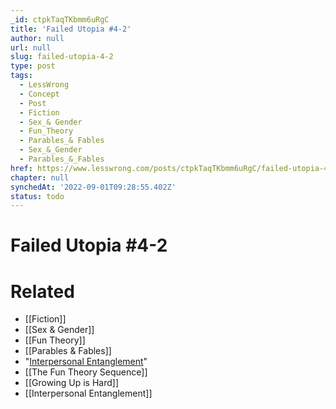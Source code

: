 ```yaml
---
_id: ctpkTaqTKbmm6uRgC
title: 'Failed Utopia #4-2'
author: null
url: null
slug: failed-utopia-4-2
type: post
tags:
  - LessWrong
  - Concept
  - Post
  - Fiction
  - Sex_& Gender
  - Fun_Theory
  - Parables_& Fables
  - Sex_&_Gender
  - Parables_&_Fables
href: https://www.lesswrong.com/posts/ctpkTaqTKbmm6uRgC/failed-utopia-4-2
chapter: null
synchedAt: '2022-09-01T09:28:55.402Z'
status: todo
---
```


# Failed Utopia #4-2


# Related

- [[Fiction]]
- [[Sex & Gender]]
- [[Fun Theory]]
- [[Parables & Fables]]
- "[Interpersonal Entanglement](http://www.overcomingbias.com/2009/01/no-catgirls.html)"
- [[The Fun Theory Sequence]]
- [[Growing Up is Hard]]
- [[Interpersonal Entanglement]]